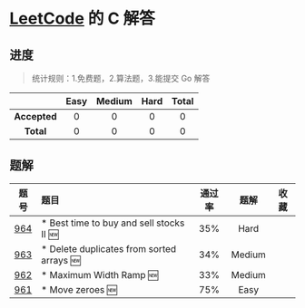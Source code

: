 # [LeetCode](https://leetcode.com) 的 C 解答


## 进度

> 统计规则：1.免费题，2.算法题，3.能提交 Go 解答

|     |Easy|Medium|Hard|Total|
|:---:|:---:|:---:|:---:|:---:|
|**Accepted**|0|0|0|0|
|**Total**|0|0|0|0|

## 题解

|题号|题目|通过率|题解|收藏|
|:-:|:-|:-: | :-: | :-: |
|[964](https://leetcode.com/problems/least-operators-to-express-number/)| * Best time to buy and sell stocks II :new: |35%|Hard||
|[963](https://leetcode.com/problems/minimum-area-rectangle-ii/)| * Delete duplicates from sorted arrays :new: |34%|Medium||
|[962](https://leetcode.com/problems/maximum-width-ramp/)| * Maximum Width Ramp :new: |33%|Medium||
|[961](https://leetcode.com/problems/n-repeated-element-in-size-2n-array/)| * Move zeroes :new: |75%|Easy||
